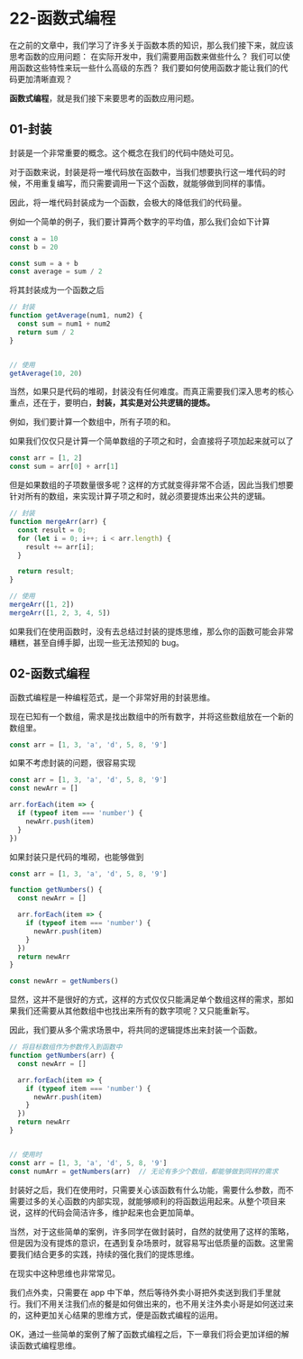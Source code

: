 # 22-函数式编程

在之前的文章中，我们学习了许多关于函数本质的知识，那么我们接下来，就应该思考函数的应用问题： 在实际开发中，我们需要用函数来做些什么？ 我们可以使用函数这些特性来玩一些什么高级的东西？ 我们要如何使用函数才能让我们的代码更加清晰直观？

**函数式编程**，就是我们接下来要思考的函数应用问题。

## 01-封装

封装是一个非常重要的概念。这个概念在我们的代码中随处可见。

对于函数来说，封装是将一堆代码放在函数中，当我们想要执行这一堆代码的时候，不用重复编写，而只需要调用一下这个函数，就能够做到同样的事情。

因此，将一堆代码封装成为一个函数，会极大的降低我们的代码量。

例如一个简单的例子，我们要计算两个数字的平均值，那么我们会如下计算

```javascript
const a = 10
const b = 20

const sum = a + b
const average = sum / 2
```

将其封装成为一个函数之后

```javascript
// 封装
function getAverage(num1, num2) {
  const sum = num1 + num2
  return sum / 2
}


// 使用
getAverage(10, 20)
```

当然，如果只是代码的堆砌，封装没有任何难度。而真正需要我们深入思考的核心重点，还在于，要明白，**封装，其实是对公共逻辑的提炼。**

例如，我们要计算一个数组中，所有子项的和。

如果我们仅仅只是计算一个简单数组的子项之和时，会直接将子项加起来就可以了

```javascript
const arr = [1, 2]
const sum = arr[0] + arr[1]
```

但是如果数组的子项数量很多呢？这样的方式就变得非常不合适，因此当我们想要针对所有的数组，来实现计算子项之和时，就必须要提炼出来公共的逻辑。

```javascript
// 封装
function mergeArr(arr) {
  const result = 0;
  for (let i = 0; i++; i < arr.length) {
    result += arr[i];
  }

  return result;
}

// 使用
mergeArr([1, 2])
mergeArr([1, 2, 3, 4, 5])
```

如果我们在使用函数时，没有去总结过封装的提炼思维，那么你的函数可能会非常糟糕，甚至自缚手脚，出现一些无法预知的 bug。

## 02-函数式编程

函数式编程是一种编程范式，是一个非常好用的封装思维。

现在已知有一个数组，需求是找出数组中的所有数字，并将这些数组放在一个新的数组里。

```javascript
const arr = [1, 3, 'a', 'd', 5, 8, '9']
```

如果不考虑封装的问题，很容易实现

```javascript
const arr = [1, 3, 'a', 'd', 5, 8, '9']
const newArr = []

arr.forEach(item => {
  if (typeof item === 'number') {
    newArr.push(item)
  }
})
```

如果封装只是代码的堆砌，也能够做到

```javascript
const arr = [1, 3, 'a', 'd', 5, 8, '9']

function getNumbers() {
  const newArr = []

  arr.forEach(item => {
    if (typeof item === 'number') {
      newArr.push(item)
    }
  })
  return newArr
}

const newArr = getNumbers()
```

显然，这并不是很好的方式，这样的方式仅仅只能满足单个数组这样的需求，那如果我们还需要从其他数组中也找出来所有的数字项呢？又只能重新写。

因此，我们要从多个需求场景中，将共同的逻辑提炼出来封装一个函数。

```javascript
// 将目标数组作为参数传入到函数中
function getNumbers(arr) {
  const newArr = []

  arr.forEach(item => {
    if (typeof item === 'number') {
      newArr.push(item)
    }
  })
  return newArr
}


// 使用时
const arr = [1, 3, 'a', 'd', 5, 8, '9']
const numArr = getNumbers(arr)  // 无论有多少个数组，都能够做到同样的需求
```

封装好之后，我们在使用时，只需要关心该函数有什么功能，需要什么参数，而不需要过多的关心函数的内部实现，就能够顺利的将函数运用起来。从整个项目来说，这样的代码会简洁许多，维护起来也会更加简单。

当然，对于这些简单的案例，许多同学在做封装时，自然的就使用了这样的策略，但是因为没有提炼的意识，在遇到复杂场景时，就容易写出低质量的函数。这里需要我们结合更多的实践，持续的强化我们的提炼思维。

在现实中这种思维也非常常见。

我们点外卖，只需要在 app 中下单，然后等待外卖小哥把外卖送到我们手里就行。我们不用关注我们点的餐是如何做出来的，也不用关注外卖小哥是如何送过来的，这种更加关心结果的思维方式，便是函数式编程的运用。

OK，通过一些简单的案例了解了函数式编程之后，下一章我们将会更加详细的解读函数式编程思维。